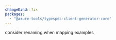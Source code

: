 ```yaml
---
changeKind: fix
packages:
  - "@azure-tools/typespec-client-generator-core"
---
```


consider renaming when mapping examples